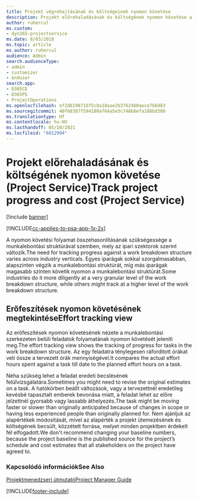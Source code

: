 ```yaml
---
title: Projekt végrehajtásának és költségeinek nyomon követése
description: Projekt előrehaladásának és költségének nyomon követése a Project Service szolgáltatásban
author: ruhercul
ms.custom:
- dyn365-projectservice
ms.date: 8/03/2018
ms.topic: article
ms.author: ruhercul
audience: Admin
search.audienceType:
- admin
- customizer
- enduser
search.app:
- D365CE
- D365PS
- ProjectOperations
ms.openlocfilehash: ef2db198716f5c8a18aae2b37624b0aece766d83
ms.sourcegitcommit: 40f68387f594180af64a5e5c748b6efa188bd300
ms.translationtype: HT
ms.contentlocale: hu-HU
ms.lasthandoff: 05/10/2021
ms.locfileid: "6012994"
---
```

# <a name="track-project-progress-and-cost-project-service"></a><span data-ttu-id="a7b4d-103">Projekt előrehaladásának és költségének nyomon követése (Project Service)</span><span class="sxs-lookup"><span data-stu-id="a7b4d-103">Track project progress and cost (Project Service)</span></span>

[!include [banner](../includes/psa-now-project-operations.md)]

[!INCLUDE[cc-applies-to-psa-app-1x-2x](../includes/cc-applies-to-psa-app-1x-2x.md)]

<span data-ttu-id="a7b4d-104">A nyomon követési folyamat összehasonlításának szükségessége a munkalebontási struktúrával szemben, mely az ipari szektorok szerint változik.</span><span class="sxs-lookup"><span data-stu-id="a7b4d-104">The need for tracking progress against a work breakdown structure varies across industry verticals.</span></span> <span data-ttu-id="a7b4d-105">Egyes iparágak sokkal szorgalmasabban, alapszinten végzik a munkalebontási struktúrát, míg más iparágak magasabb szinten követik nyomon a munkalebontási struktúrát.</span><span class="sxs-lookup"><span data-stu-id="a7b4d-105">Some industries do it more diligently at a very granular level of the work breakdown structure, while others might track at a higher level of the work breakdown structure.</span></span>  
  
## <a name="effort-tracking-view"></a><span data-ttu-id="a7b4d-106">Erőfeszítések nyomon követésének megtekintése</span><span class="sxs-lookup"><span data-stu-id="a7b4d-106">Effort tracking view</span></span>  
<span data-ttu-id="a7b4d-107">Az erőfeszítések nyomon követésének nézete a munkalebontási szerkezeten belüli feladatok folyamatának nyomon követését jeleníti meg.</span><span class="sxs-lookup"><span data-stu-id="a7b4d-107">The effort tracking view shows the tracking of progress for tasks in the work breakdown structure.</span></span> <span data-ttu-id="a7b4d-108">Az egy feladatra ténylegesen ráfordított órákat veti össze a tervezett órák mennyiségével.</span><span class="sxs-lookup"><span data-stu-id="a7b4d-108">It compares the actual effort hours spent against a task till date to the planned effort hours on a task.</span></span>  
  
<span data-ttu-id="a7b4d-109">Néha szükség lehet a feladat eredeti becslésének felülvizsgálatára.</span><span class="sxs-lookup"><span data-stu-id="a7b4d-109">Sometimes you might need to revise the original estimates on a task.</span></span> <span data-ttu-id="a7b4d-110">A hatókörben beállt változások, vagy a tervezettnél eredetileg kevésbé tapasztalt emberek bevonása miatt, a feladat lehet az előre jelzettnél gyorsabb vagy lassabb áthelyezés.</span><span class="sxs-lookup"><span data-stu-id="a7b4d-110">The task might be moving faster or slower than originally anticipated because of changes in scope or having less experienced people than originally planned for.</span></span> <span data-ttu-id="a7b4d-111">Nem ajánljuk az alapértékek módosítását, mivel az alapérték a projekt ütemezésének és költségének becsült, közzétett forrása, melyet minden projektben érdekelt fél elfogadott.</span><span class="sxs-lookup"><span data-stu-id="a7b4d-111">We don't recommend changing your baseline numbers, because the project baseline is the published source for the project’s schedule and cost estimates that all stakeholders on the project have agreed to.</span></span>  
  
### <a name="see-also"></a><span data-ttu-id="a7b4d-112">Kapcsolódó információk</span><span class="sxs-lookup"><span data-stu-id="a7b4d-112">See Also</span></span>  
 [<span data-ttu-id="a7b4d-113">Projektmenedzseri útmutató</span><span class="sxs-lookup"><span data-stu-id="a7b4d-113">Project Manager Guide</span></span>](../psa/project-manager-guide.md)


[!INCLUDE[footer-include](../includes/footer-banner.md)]